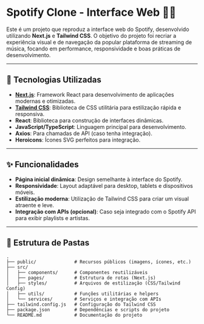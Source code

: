 # Spotify Clone - Interface Web 🚀🎵

Este é um projeto que reproduz a interface web do Spotify, desenvolvido utilizando **Next.js** e **Tailwind CSS**. O objetivo do projeto foi recriar a experiência visual e de navegação da popular plataforma de streaming de música, focando em performance, responsividade e boas práticas de desenvolvimento.

---

## 🚀 Tecnologias Utilizadas

- **[Next.js](https://nextjs.org/)**: Framework React para desenvolvimento de aplicações modernas e otimizadas.
- **[Tailwind CSS](https://tailwindcss.com/)**: Biblioteca de CSS utilitária para estilização rápida e responsiva.
- **React**: Biblioteca para construção de interfaces dinâmicas.
- **JavaScript/TypeScript**: Linguagem principal para desenvolvimento.
- **Axios**: Para chamadas de API (caso tenha integração).
- **Heroicons**: Ícones SVG perfeitos para integração.

---

## ✨ Funcionalidades

- **Página inicial dinâmica**: Design semelhante à interface do Spotify.
- **Responsividade**: Layout adaptável para desktop, tablets e dispositivos móveis.
- **Estilização moderna**: Utilização de Tailwind CSS para criar um visual atraente e leve.
- **Integração com APIs (opcional)**: Caso seja integrado com o Spotify API para exibir playlists e artistas.

---

## 📂 Estrutura de Pastas

```plaintext
.
├── public/              # Recursos públicos (imagens, ícones, etc.)
├── src/
│   ├── components/      # Componentes reutilizáveis
│   ├── pages/           # Estrutura de rotas (Next.js)
│   ├── styles/          # Arquivos de estilização (CSS/Tailwind Config)
│   ├── utils/           # Funções utilitárias e helpers
│   └── services/        # Serviços e integração com APIs
├── tailwind.config.js   # Configuração do Tailwind CSS
├── package.json         # Dependências e scripts do projeto
└── README.md            # Documentação do projeto

